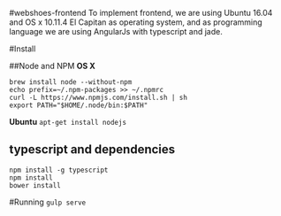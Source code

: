 #webshoes-frontend
To implement frontend, we are using Ubuntu 16.04 and OS x 10.11.4 El Capitan as operating system, and as programming language we are using AngularJs with typescript and jade.

#Install

##Node and NPM
**OS X**
```
brew install node --without-npm
echo prefix=~/.npm-packages >> ~/.npmrc
curl -L https://www.npmjs.com/install.sh | sh
export PATH="$HOME/.node/bin:$PATH"
```
**Ubuntu**
```apt-get install nodejs ```

## typescript and dependencies
```
npm install -g typescript
npm install
bower install
```

#Running
```gulp serve```
